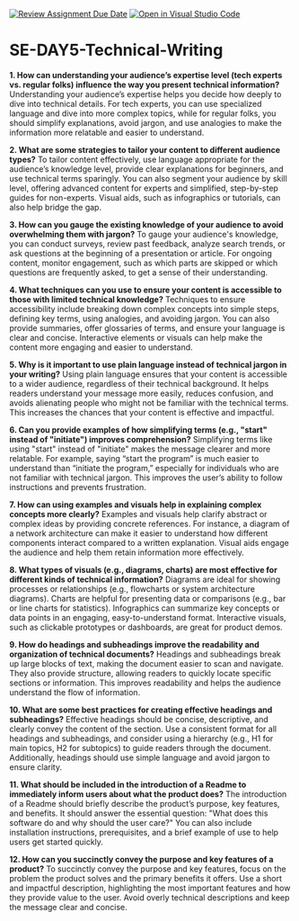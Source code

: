 [![Review Assignment Due Date](https://classroom.github.com/assets/deadline-readme-button-22041afd0340ce965d47ae6ef1cefeee28c7c493a6346c4f15d667ab976d596c.svg)](https://classroom.github.com/a/zsAR-pyY)
[![Open in Visual Studio Code](https://classroom.github.com/assets/open-in-vscode-2e0aaae1b6195c2367325f4f02e2d04e9abb55f0b24a779b69b11b9e10269abc.svg)](https://classroom.github.com/online_ide?assignment_repo_id=18704035&assignment_repo_type=AssignmentRepo)
# SE-DAY5-Technical-Writing
**1. How can understanding your audience’s expertise level (tech experts vs. regular folks) influence the way you present technical information?**
Understanding your audience’s expertise helps you decide how deeply to dive into technical details. For tech experts, you can use specialized language and dive into more complex topics, while for regular folks, you should simplify explanations, avoid jargon, and use analogies to make the information more relatable and easier to understand.

**2. What are some strategies to tailor your content to different audience types?**
To tailor content effectively, use language appropriate for the audience’s knowledge level, provide clear explanations for beginners, and use technical terms sparingly. You can also segment your audience by skill level, offering advanced content for experts and simplified, step-by-step guides for non-experts. Visual aids, such as infographics or tutorials, can also help bridge the gap.

**3. How can you gauge the existing knowledge of your audience to avoid overwhelming them with jargon?**
To gauge your audience's knowledge, you can conduct surveys, review past feedback, analyze search trends, or ask questions at the beginning of a presentation or article. For ongoing content, monitor engagement, such as which parts are skipped or which questions are frequently asked, to get a sense of their understanding.

**4. What techniques can you use to ensure your content is accessible to those with limited technical knowledge?**
Techniques to ensure accessibility include breaking down complex concepts into simple steps, defining key terms, using analogies, and avoiding jargon. You can also provide summaries, offer glossaries of terms, and ensure your language is clear and concise. Interactive elements or visuals can help make the content more engaging and easier to understand.

**5. Why is it important to use plain language instead of technical jargon in your writing?**
Using plain language ensures that your content is accessible to a wider audience, regardless of their technical background. It helps readers understand your message more easily, reduces confusion, and avoids alienating people who might not be familiar with the technical terms. This increases the chances that your content is effective and impactful.

**6. Can you provide examples of how simplifying terms (e.g., "start" instead of "initiate") improves comprehension?**
Simplifying terms like using "start" instead of "initiate" makes the message clearer and more relatable. For example, saying “start the program” is much easier to understand than “initiate the program,” especially for individuals who are not familiar with technical jargon. This improves the user’s ability to follow instructions and prevents frustration.

**7. How can using examples and visuals help in explaining complex concepts more clearly?**
 Examples and visuals help clarify abstract or complex ideas by providing concrete references. For instance, a diagram of a network architecture can make it easier to understand how different components interact compared to a written explanation. Visual aids engage the audience and help them retain information more effectively.

**8. What types of visuals (e.g., diagrams, charts) are most effective for different kinds of technical information?**
Diagrams are ideal for showing processes or relationships (e.g., flowcharts or system architecture diagrams). Charts are helpful for presenting data or comparisons (e.g., bar or line charts for statistics). Infographics can summarize key concepts or data points in an engaging, easy-to-understand format. Interactive visuals, such as clickable prototypes or dashboards, are great for product demos.

**9. How do headings and subheadings improve the readability and organization of technical documents?**
Headings and subheadings break up large blocks of text, making the document easier to scan and navigate. They also provide structure, allowing readers to quickly locate specific sections or information. This improves readability and helps the audience understand the flow of information.

**10. What are some best practices for creating effective headings and subheadings?**
Effective headings should be concise, descriptive, and clearly convey the content of the section. Use a consistent format for all headings and subheadings, and consider using a hierarchy (e.g., H1 for main topics, H2 for subtopics) to guide readers through the document. Additionally, headings should use simple language and avoid jargon to ensure clarity.

**11. What should be included in the introduction of a Readme to immediately inform users about what the product does?**
The introduction of a Readme should briefly describe the product’s purpose, key features, and benefits. It should answer the essential question: "What does this software do and why should the user care?" You can also include installation instructions, prerequisites, and a brief example of use to help users get started quickly.

**12. How can you succinctly convey the purpose and key features of a product?**
To succinctly convey the purpose and key features, focus on the problem the product solves and the primary benefits it offers. Use a short and impactful description, highlighting the most important features and how they provide value to the user. Avoid overly technical descriptions and keep the message clear and concise.

